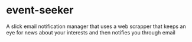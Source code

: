 # event-seeker
A slick email notification manager that uses a web scrapper that keeps an eye for news about your interests and then notifies you through email

